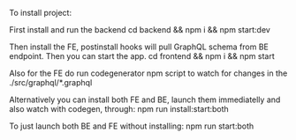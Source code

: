 To install project:

First install and run the backend
cd backend && npm i && npm start:dev

Then install the FE, postinstall hooks will pull GraphQL schema from BE endpoint. Then you can start the app.
cd frontend && npm i && npm start

Also for the FE do run codegenerator npm script to watch for changes in the ./src/graphql/*.graphql

Alternatively you can install both FE and BE, launch them immediatelly and also watch with codegen, through:
npm run install:start:both

To just launch both BE and FE without installing:
npm run start:both
